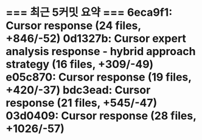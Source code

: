 === 최근 5커밋 요약 ===
6eca9f1: Cursor response (24 files, +846/-52)
0d1327b: Cursor expert analysis response - hybrid approach strategy (16 files, +309/-49)
e05c870: Cursor response (19 files, +420/-37)
bdc3ead: Cursor response (21 files, +545/-47)
03d0409: Cursor response (28 files, +1026/-57)
=======================
